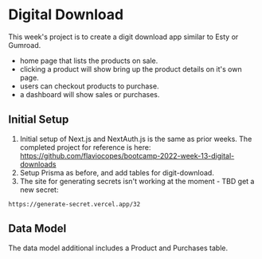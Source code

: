 # Digital Download

This week's project is to create a digit download app similar to Esty or Gumroad.
- home page that lists the products on sale.
- clicking a product will show bring up the product details on it's own page.
- users can checkout products to purchase.
- a dashboard will show sales or purchases.

## Initial Setup

1. Initial setup of Next.js and NextAuth.js is the same as prior weeks. The completed project for reference is here: https://github.com/flaviocopes/bootcamp-2022-week-13-digital-downloads
2. Setup Prisma as before, and add tables for digit-download.
3. The site for generating secrets isn't working at the moment - TBD get a new secret:
```
https://generate-secret.vercel.app/32
```

## Data Model

The data model additional includes a Product and Purchases table.
